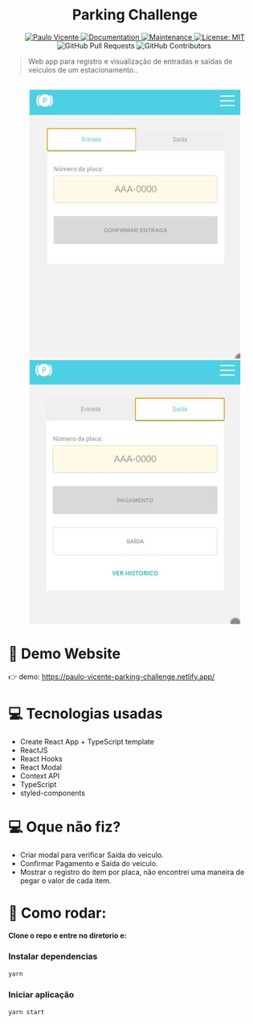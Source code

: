 <h1 align="center">Parking Challenge</h1>

<p align="center">
  <a href="https://www.linkedin.com/in/paulo-vicente-6abab0198/">
    <img alt="Paulo Vicente" src="https://img.shields.io/badge/-PauloVicente-f4bc41?style=flat&logo=Linkedin&logoColor=white" />
  </a>
  <a href="https://github.com/0xb0b1/parking-challenge#readme">
    <img alt="Documentation" src="https://img.shields.io/badge/documentation-yes-f4bc41.svg" target="_blank" />
  </a>
  <a href="https://github.com/0xb0b1/parking-challenge/graphs/commit-activity">
    <img alt="Maintenance" src="https://img.shields.io/badge/Maintained%3F-yes-f4bc41.svg" target="_blank" />
  </a>
  <a href="https://github.com/0xb0b1/parking-challenge/blob/master/LICENSE">
    <img alt="License: MIT" src="https://img.shields.io/badge/License-MIT-f4bc41.svg" target="_blank" />
  </a>
  <img alt="GitHub Pull Requests" src="https://img.shields.io/github/issues-pr/0xb0b1/parking-challenge?color=f4bc41" />
  <img alt="GitHub Contributors" src="https://img.shields.io/github/contributors/0xb0b1/parking-challenge?color=f4bc41" />
  <img alt="" src="https://img.shields.io/github/repo-size/0xb0b1/parking-challenge?color=f4bc41" />
</p>

> Web app para registro e visualização de entradas e saídas
de veículos de um estacionamento..


<br />
<div align="center">
  <img src="https://github.com/0xb0b1/parking-challenge/blob/master/entrada.jpg" width="420">
</div>
<div align="center">
  <img src="https://github.com/0xb0b1/parking-challenge/blob/master/saida.jpg" width="420">
</div>

# :eyes: Demo Website
👉  demo: https://paulo-vicente-parking-challenge.netlify.app/

# :computer: Tecnologias usadas

* Create React App + TypeScript template
* ReactJS
* React Hooks
* React Modal
* Context API
* TypeScript
* styled-components


# :computer: Oque não fiz?
* Criar modal para verificar Saída do veiculo.
* Confirmar Pagamento e Saída do veiculo.
* Mostrar o registro do item por placa, não encontrei uma maneira de pegar o valor de cada item.

# :construction_worker: Como rodar:
**Clone o repo e entre no diretorio e:**

### Instalar dependencias
```bash
yarn
```
### Iniciar aplicação
```bash 
yarn start 
```

